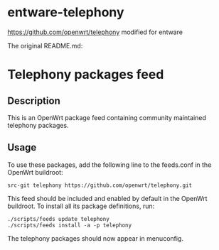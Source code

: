 # entware-telephony
https://github.com/openwrt/telephony modified for entware

The original README.md:

# Telephony packages feed

## Description

This is an OpenWrt package feed containing community maintained telephony packages.

## Usage

To use these packages, add the following line to the feeds.conf
in the OpenWrt buildroot:

```
src-git telephony https://github.com/openwrt/telephony.git
```

This feed should be included and enabled by default in the OpenWrt buildroot. To install all its package definitions, run:

```
./scripts/feeds update telephony
./scripts/feeds install -a -p telephony
```

The telephony packages should now appear in menuconfig.

